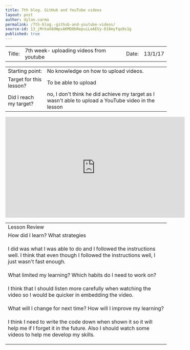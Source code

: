 ```yaml
---
title: 7th blog. GitHub and YouTube videos
layout: post
author: dylan.varma
permalink: /7th-blog.-github-and-youtube-videos/
source-id: 13_jMrkaX8dWpsAKMD0bRepuiLeAEVy-018myfqu9s1g
published: true
---
```

	

<table>
  <tr>
    <td>Title:  </td>
    <td>7th week- uploading videos from youtube</td>
    <td>Date:</td>
    <td>13/1/17</td>
  </tr>
</table>


<table>
  <tr>
    <td>Starting point:</td>
    <td>No knowledge on how to upload videos.</td>
  </tr>
  <tr>
    <td>Target for this lesson?</td>
    <td>To be able to upload </td>
  </tr>
  <tr>
    <td>Did I reach my target? </td>
    <td>no, I don't think he did achieve my target as I wasn't able to upload a YouTube video in the lesson</td>
  </tr>
</table>


<iframe width="560" height="315" src="https://www.youtube.com/embed/51N4nLpb-gI" frameborder="0" allowfullscreen></iframe>

<table>
  <tr>
    <td>Lesson Review</td>
  </tr>
  <tr>
    <td>How did I learn? What strategies </td>
  </tr>
  <tr>
    <td>

I did was what I was able to do and I followed the instructions well. I think that even though I followed the instructions well, I just wasn't fast enough.</td>
  </tr>
  <tr>
    <td>What limited my learning? Which habits do I need to work on? </td>
  </tr>
  <tr>
    <td>

I think that I should listen more carefully when watching the video so I would be quicker in embedding the video.</td>
  </tr>
  <tr>
    <td>What will I change for next time? How will I improve my learning?</td>
  </tr>
  <tr>
    <td>

I think I need to write the code down when shown it so it will help me if I forget it in the future. Also I should watch some videos to help me develop my skills.</td>
  </tr>
</table>


